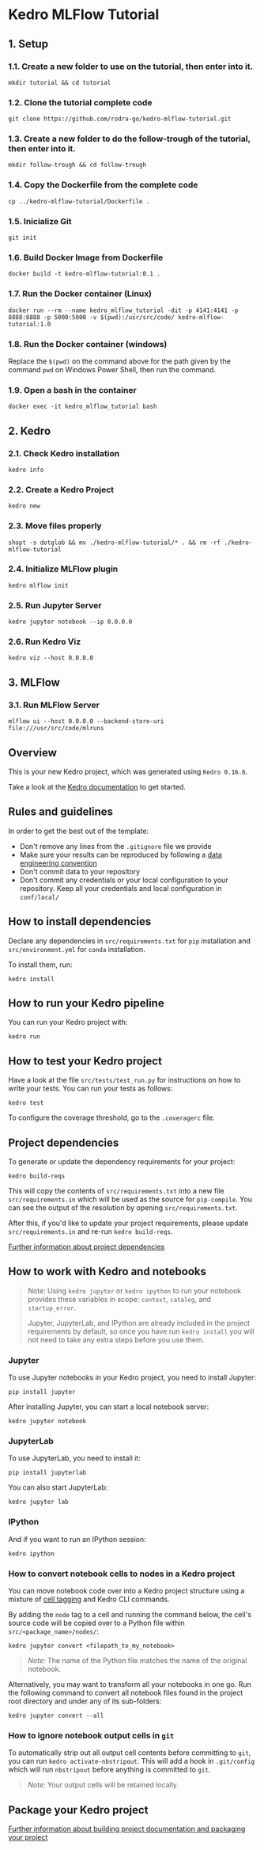 # Kedro MLFlow Tutorial

## 1. Setup

### 1.1. Create a new folder to use on the tutorial, then enter into it.

```
mkdir tutorial && cd tutorial
```

### 1.2. Clone the tutorial complete code

```
git clone https://github.com/rodra-go/kedro-mlflow-tutorial.git
```

### 1.3. Create a new folder to do the follow-trough of the tutorial, then enter into it.

```
mkdir follow-trough && cd follow-trough
```

### 1.4. Copy the Dockerfile from the complete code

```
cp ../kedro-mlflow-tutorial/Dockerfile .
```

### 1.5. Inicialize Git

```
git init
```

### 1.6. Build Docker Image from Dockerfile

```
docker build -t kedro-mlflow-tutorial:0.1 .
```

### 1.7. Run the Docker container (Linux)

```
docker run --rm --name kedro_mlflow_tutorial -dit -p 4141:4141 -p 8888:8888 -p 5000:5000 -v $(pwd):/usr/src/code/ kedro-mlflow-tutorial:1.0
```

### 1.8. Run the Docker container (windows)

Replace the ```$(pwd)``` on the command above for the path given by the command
```pwd``` on Windows Power Shell, then run the command.


### 1.9. Open a bash in the container

```
docker exec -it kedro_mlflow_tutorial bash
```

## 2. Kedro

### 2.1. Check Kedro installation

```
kedro info
```

### 2.2. Create a Kedro Project

```
kedro new
```

### 2.3. Move files properly

```
shopt -s dotglob && mv ./kedro-mlflow-tutorial/* . && rm -rf ./kedro-mlflow-tutorial
```

### 2.4. Initialize MLFlow plugin

```
kedro mlflow init
```

### 2.5. Run Jupyter Server

```
kedro jupyter notebook --ip 0.0.0.0
```

### 2.6. Run Kedro Viz

```
kedro viz --host 0.0.0.0
```

## 3. MLFlow

### 3.1. Run MLFlow Server

```
mlflow ui --host 0.0.0.0 --backend-store-uri file:///usr/src/code/mlruns
```


## Overview

This is your new Kedro project, which was generated using `Kedro 0.16.6`.

Take a look at the [Kedro documentation](https://kedro.readthedocs.io) to get started.

## Rules and guidelines

In order to get the best out of the template:

* Don't remove any lines from the `.gitignore` file we provide
* Make sure your results can be reproduced by following a [data engineering convention](https://kedro.readthedocs.io/en/stable/11_faq/01_faq.html#what-is-data-engineering-convention)
* Don't commit data to your repository
* Don't commit any credentials or your local configuration to your repository. Keep all your credentials and local configuration in `conf/local/`

## How to install dependencies

Declare any dependencies in `src/requirements.txt` for `pip` installation and `src/environment.yml` for `conda` installation.

To install them, run:

```
kedro install
```

## How to run your Kedro pipeline

You can run your Kedro project with:

```
kedro run
```

## How to test your Kedro project

Have a look at the file `src/tests/test_run.py` for instructions on how to write your tests. You can run your tests as follows:

```
kedro test
```

To configure the coverage threshold, go to the `.coveragerc` file.

## Project dependencies

To generate or update the dependency requirements for your project:

```
kedro build-reqs
```

This will copy the contents of `src/requirements.txt` into a new file `src/requirements.in` which will be used as the source for `pip-compile`. You can see the output of the resolution by opening `src/requirements.txt`.

After this, if you'd like to update your project requirements, please update `src/requirements.in` and re-run `kedro build-reqs`.

[Further information about project dependencies](https://kedro.readthedocs.io/en/stable/04_kedro_project_setup/01_dependencies.html#project-specific-dependencies)

## How to work with Kedro and notebooks

> Note: Using `kedro jupyter` or `kedro ipython` to run your notebook provides these variables in scope: `context`, `catalog`, and `startup_error`.
>
> Jupyter, JupyterLab, and IPython are already included in the project requirements by default, so once you have run `kedro install` you will not need to take any extra steps before you use them.

### Jupyter
To use Jupyter notebooks in your Kedro project, you need to install Jupyter:

```
pip install jupyter
```

After installing Jupyter, you can start a local notebook server:

```
kedro jupyter notebook
```

### JupyterLab
To use JupyterLab, you need to install it:

```
pip install jupyterlab
```

You can also start JupyterLab:

```
kedro jupyter lab
```

### IPython
And if you want to run an IPython session:

```
kedro ipython
```

### How to convert notebook cells to nodes in a Kedro project
You can move notebook code over into a Kedro project structure using a mixture of [cell tagging](https://jupyter-notebook.readthedocs.io/en/stable/changelog.html#cell-tags) and Kedro CLI commands.

By adding the `node` tag to a cell and running the command below, the cell's source code will be copied over to a Python file within `src/<package_name>/nodes/`:

```
kedro jupyter convert <filepath_to_my_notebook>
```
> *Note:* The name of the Python file matches the name of the original notebook.

Alternatively, you may want to transform all your notebooks in one go. Run the following command to convert all notebook files found in the project root directory and under any of its sub-folders:

```
kedro jupyter convert --all
```

### How to ignore notebook output cells in `git`
To automatically strip out all output cell contents before committing to `git`, you can run `kedro activate-nbstripout`. This will add a hook in `.git/config` which will run `nbstripout` before anything is committed to `git`.

> *Note:* Your output cells will be retained locally.

## Package your Kedro project

[Further information about building project documentation and packaging your project](https://kedro.readthedocs.io/en/stable/03_tutorial/05_package_a_project.html)
